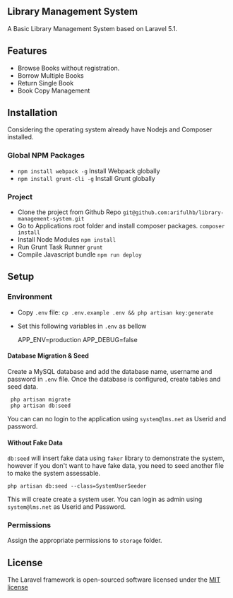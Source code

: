 ## Library Management System
A Basic Library Management System based on Laravel 5.1.

## Features

- Browse Books without registration.
- Borrow Multiple Books
- Return Single Book
- Book Copy Management


## Installation

Considering the operating system already have Nodejs and Composer installed.
  
### Global NPM Packages  

- `npm install webpack -g` Install Webpack globally
- `npm install grunt-cli -g` Install Grunt globally

### Project 

- Clone the project from Github Repo  `git@github.com:arifulhb/library-management-system.git`
- Go to Applications root folder and install composer packages. `composer install`        
- Install Node Modules `npm install`
- Run Grunt Task Runner `grunt` 
- Compile Javascript bundle `npm run deploy` 

## Setup

### Environment

- Copy `.env` file: `cp .env.example .env && php artisan key:generate`
- Set this following variables in `.env` as bellow


     APP_ENV=production
     APP_DEBUG=false
     
#### Database Migration & Seed

Create a MySQL database and add the database name, username and password in `.env` file.
Once the database is configured, create tables and seed data.
 
     php artisan migrate
     php artisan db:seed

You can can no login to the application using `system@lms.net` as Userid and password. 

#### Without Fake Data
`db:seed` will insert fake data using `faker` library to demonstrate the system, however if you don't want to have fake data,
you need to seed another file to make the system assessable.

    php artisan db:seed --class=SystemUserSeeder
    
This will create create a system user. You can login as admin using `system@lms.net` as Userid and Password.
    
### Permissions

Assign the appropriate permissions to `storage` folder.

## License

The Laravel framework is open-sourced software licensed under the [MIT license](http://opensource.org/licenses/MIT)
